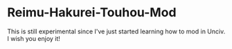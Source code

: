 # Reimu-Hakurei-Touhou-Mod
This is still experimental since I've just started learning how to mod in Unciv. I wish you enjoy it!
